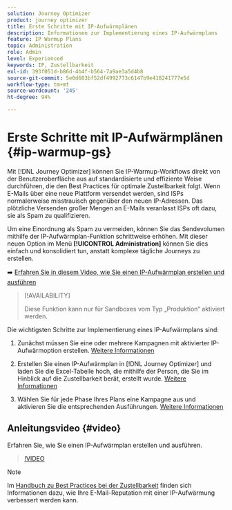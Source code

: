 ```yaml
---
solution: Journey Optimizer
product: journey optimizer
title: Erste Schritte mit IP-Aufwärmplänen
description: Informationen zur Implementierung eines IP-Aufwärmplans
feature: IP Warmup Plans
topic: Administration
role: Admin
level: Experienced
keywords: IP, Zustellbarkeit
exl-id: 393f051d-b86d-4b4f-b564-7a9ae3a5d4b8
source-git-commit: 5e0d683bf52df4992773c6147b9e418241777e5d
workflow-type: tm+mt
source-wordcount: '245'
ht-degree: 94%

---
```


# Erste Schritte mit IP-Aufwärmplänen {#ip-warmup-gs}

Mit [!DNL Journey Optimizer] können Sie IP-Warmup-Workflows direkt von der Benutzeroberfläche aus auf standardisierte und effiziente Weise durchführen, die den Best Practices für optimale Zustellbarkeit folgt. Wenn E-Mails über eine neue Plattform versendet werden, sind ISPs normalerweise misstrauisch gegenüber den neuen IP-Adressen. Das plötzliche Versenden großer Mengen an E-Mails veranlasst ISPs oft dazu, sie als Spam zu qualifizieren.

Um eine Einordnung als Spam zu vermeiden, können Sie das Sendevolumen mithilfe der IP-Aufwärmplan-Funktion schrittweise erhöhen. Mit dieser neuen Option im Menü **[!UICONTROL Administration]** können Sie dies einfach und konsolidiert tun, anstatt komplexe tägliche Journeys zu erstellen.

➡️ [Erfahren Sie in diesem Video, wie Sie einen IP-Aufwärmplan erstellen und ausführen](#video)

>[!AVAILABILITY]
>
>Diese Funktion kann nur für Sandboxes vom Typ „Produktion“ aktiviert werden.

<!--
Benefits

* Standardization on Campaign which will be easy for practitioners too > why?

* No more pain of creating queries, audiences and testing those as system will create the audiences. 

* Ease of excluding domains and changing the plan with help of simple toggles to exclude OR by editing numbers inline or create new phases or reupload plan if drastic change. No more pain of editing audience definitions, journey conditions

* There is an expectation that with this, it will ease around 30% of effort and will be much better experience for consultant/partner/practitioner - right from planning to execution to reporting
-->

Die wichtigsten Schritte zur Implementierung eines IP-Aufwärmplans sind:

1. Zunächst müssen Sie eine oder mehrere Kampagnen mit aktivierter IP-Aufwärmoption erstellen. [Weitere Informationen](ip-warmup-campaign.md)

1. Erstellen Sie einen IP-Aufwärmplan in [!DNL Journey Optimizer] und laden Sie die Excel-Tabelle hoch, die mithilfe der Person, die Sie im Hinblick auf die Zustellbarkeit berät, erstellt wurde. [Weitere Informationen](ip-warmup-plan.md)

1. Wählen Sie für jede Phase Ihres Plans eine Kampagne aus und aktivieren Sie die entsprechenden Ausführungen. [Weitere Informationen](ip-warmup-execution.md)

## Anleitungsvideo {#video}

Erfahren Sie, wie Sie einen IP-Aufwärmplan erstellen und ausführen.

>[!VIDEO](https://video.tv.adobe.com/v/3453849/?learn=on&captions=ger)

>[!NOTE]
>
>Im [Handbuch zu Best Practices bei der Zustellbarkeit](https://experienceleague.adobe.com/docs/deliverability-learn/deliverability-best-practice-guide/additional-resources/generic-resources/increase-reputation-with-ip-warming.html?lang=de) finden sich Informationen dazu, wie Ihre E-Mail-Reputation mit einer IP-Aufwärmung verbessert werden kann.
